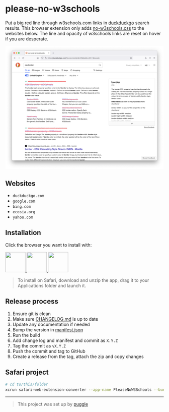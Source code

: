 # please-no-w3schools

Put a big red line through w3schools.com links in [duckduckgo](https://duckduckgo.com/) search results.
This browser extension only adds [no-w3schools.css](/no-w3schools.css) to the websites below.
The line and opacity of w3schools links are reset on hover if you are desperate.

![A search for css border with w3schools.com links crossed out](/screenshot.png)

## Websites

- `duckduckgo.com`
- `google.com`
- `bing.com`
- `ecosia.org`
- `yahoo.com`

## Installation

Click the browser you want to install with:

<a href="https://addons.mozilla.org/en-GB/firefox/addon/please-no-w3schools/" title="Install on Firefox">
<img width="64px" height="64px" src="https://raw.githubusercontent.com/alrra/browser-logos/main/src/firefox/firefox_64x64.png">
</a>

<a href="https://github.com/robb-j/please-no-w3schools/releases/" title="Install on Safari">
<img width="64px" height="64px" src="https://raw.githubusercontent.com/alrra/browser-logos/main/src/safari/safari_64x64.png">
</a>

<a href="https://chrome.google.com/webstore/detail/please-no-w3schools/keicipndekfhpaobbbldjbojpajdbpla" title="Install on Chrome / Edge / Brave">
<img width="64px" height="64px" src="https://raw.githubusercontent.com/alrra/browser-logos/main/src/chrome/chrome_64x64.png">
</a>

> To install on Safari, download and unzip the app, drag it to your Applications folder and launch it.

## Release process

1. Ensure git is clean
2. Make sure [CHANGELOG.md](/CHANGELOG.md) is up to date
3. Update any documentation if needed
4. Bump the version in [manifest.json](manifest.json)
5. Run the build
6. Add change log and manifest and commit as `X.Y.Z`
7. Tag the commit as `vX.Y.Z`
8. Push the commit and tag to GitHub
9. Create a release from the tag, attach the zip and copy changes

## Safari project

```sh
# cd to/this/folder
xcrun safari-web-extension-converter --app-name PleaseNoW3Schools --bundle-identifier io.r0b.io.PleaseNoW3Schools .
```

---

> This project was set up by [puggle](https://npm.im/puggle)
